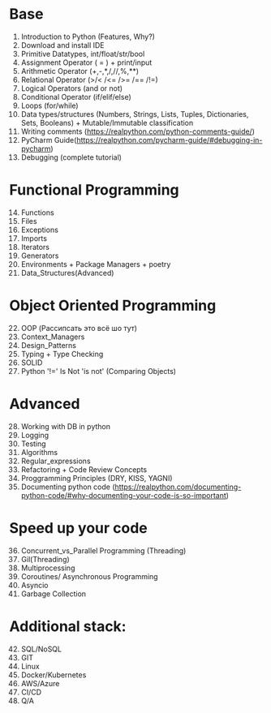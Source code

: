 # Base

1. Introduction to Python (Features, Why?)
2. Download and install IDE
3. Primitive Datatypes, int/float/str/bool
4. Assignment Operator ( = ) + print/input
5. Arithmetic Operator (+,-,*,/,//,%,**)
6. Relational Operator (>/< /<= />= /== /!=)
7. Logical Operators (and or not)
8. Conditional Operator (if/elif/else)
9. Loops (for/while) 
10. Data types/structures (Numbers, Strings, Lists, Tuples, Dictionaries, Sets, Booleans) + Mutable/Immutable
    classification
11. Writing comments (https://realpython.com/python-comments-guide/)
12. PyCharm Guide(https://realpython.com/pycharm-guide/#debugging-in-pycharm)
13. Debugging (complete tutorial)

# Functional Programming

14. Functions
15. Files
16. Exceptions
17. Imports
18. Iterators
19. Generators
20. Environments + Package Managers + poetry
21. Data_Structures(Advanced)

# Object Oriented Programming

22. OOP (Рассипсать это всё шо тут)
23. Context_Managers
24. Design_Patterns
25. Typing + Type Checking
26. SOLID
27. Python '!=' Is Not 'is not' (Comparing Objects)

# Advanced

28. Working with DB in python
29. Logging
30. Testing
31. Algorithms
32. Regular_expressions
33. Refactoring + Code Review Concepts
34. Proggramming Principles (DRY, KISS, YAGNI)
35. Documenting python code (https://realpython.com/documenting-python-code/#why-documenting-your-code-is-so-important)

# Speed up your code

36. Concurrent_vs_Parallel Programming (Threading)
37. Gil(Threading)
38. Multiprocessing
39. Coroutines/ Asynchronous Programming
40. Asyncio
41. Garbage Collection

# Additional stack:

42. SQL/NoSQL
43. GIT
44. Linux
45. Docker/Kubernetes
46. AWS/Azure
47. CI/CD
48. Q/A












